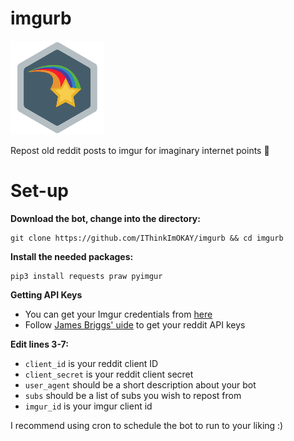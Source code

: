 # imgurb

![](badge.png)

Repost old reddit posts to imgur for imaginary internet points 🤤

# Set-up

**Download the bot, change into the directory:**

    git clone https://github.com/IThinkImOKAY/imgurb && cd imgurb

**Install the needed packages:**

    pip3 install requests praw pyimgur

**Getting API Keys**

- You can get your Imgur credentials from [here](https://api.imgur.com/oauth2/addclient)
- Follow [James Briggs' uide](https://towardsdatascience.com/how-to-use-the-reddit-api-in-python-5e05ddfd1e5c) to get your reddit API keys

**Edit lines 3-7:**

- `client_id` is your reddit client ID
- `client_secret` is your reddit client secret
- `user_agent` should be a short description about your bot
- `subs` should be a list of subs you wish to repost from
- `imgur_id` is your imgur client id

I recommend using cron to schedule the bot to run to your liking :)
